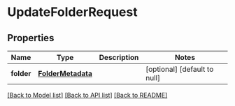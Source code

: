 # UpdateFolderRequest
## Properties

| Name | Type | Description | Notes |
|------------ | ------------- | ------------- | -------------|
| **folder** | [**FolderMetadata**](FolderMetadata.md) |  | [optional] [default to null] |

[[Back to Model list]](../README.md#documentation-for-models) [[Back to API list]](../README.md#documentation-for-api-endpoints) [[Back to README]](../README.md)

